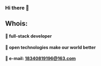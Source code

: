 ### Hi there 👋

## Whois:

#### 🏢 full-stack developer
#### 💓 open technologies make our world better
#### 📧 e-mail: 18340819196@163.com

